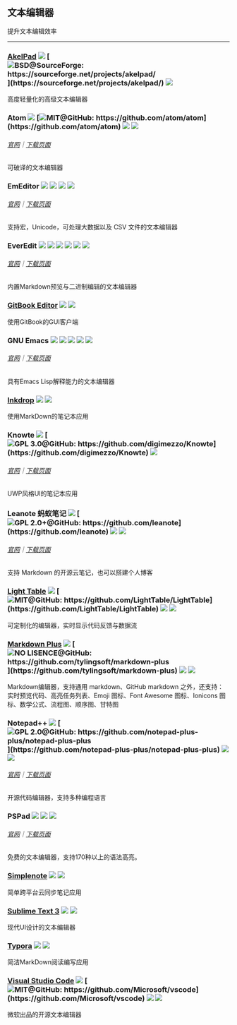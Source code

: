 ## 文本编辑器

提升文本编辑效率

---

### [AkelPad](https://sourceforge.net/projects/akelpad/) ![](/assets/图片2.png) [![](/assets/open-source-icon.png "BSD@SourceForge: https://sourceforge.net/projects/akelpad/")](https://sourceforge.net/projects/akelpad/) ![](/assets/earth-globe.png)

高度轻量化的高级文本编辑器

### Atom ![](/assets/图片2.png) [![](/assets/open-source-icon.png "MIT@GitHub: https://github.com/atom/atom")](https://github.com/atom/atom) ![](/assets/united-states.png) ![](/assets/usb.png)

###### [官网](https://atom.io/)｜[下载页面](https://github.com/atom/atom/releases)

可破译的文本编辑器

### EmEditor ![](/assets/图片2.png) ![](/assets/earth-globe.png) ![](/assets/usb.png) ![](/assets/multi_platform.png)

###### [官网](https://www.emeditor.com)｜[下载页面](https://www.emeditor.com/download/)

支持宏，Unicode，可处理大数据以及 CSV 文件的文本编辑器

### EverEdit ![](/assets/图片2.png) ![](/assets/china.png) ![](/assets/united-states.png) ![](/assets/japan.png) ![](/assets/usb.png) ![](/assets/multi_platform.png)

###### [官网](http://www.everedit.net/)｜[下载页面](http://www.everedit.net/download)

内置Markdown预览与二进制编辑的文本编辑器

### [GitBook Editor](https://www.gitbook.com/editor) ![](/assets/图片2.png) ![](/assets/united-states.png)

使用GitBook的GUI客户端

### GNU Emacs ![](/assets/图片2.png) ![](/assets/open-source-icon.png) ![](/assets/united-states.png) ![](/assets/usb.png) ![](/assets/multi_platform.png)

###### [官网](https://www.gnu.org/software/emacs/)｜[下载页面](https://www.gnu.org/software/emacs/download.html)

具有Emacs Lisp解释能力的文本编辑器

### [Inkdrop](https://www.inkdrop.info/) ![](/assets/earth-globe.png) ![](/assets/usb.png)

使用MarkDown的笔记本应用

### Knowte ![](/assets/图片2.png) [![](/assets/open-source-icon.png "GPL 3.0@GitHub: https://github.com/digimezzo/Knowte")](https://github.com/digimezzo/Knowte) ![](/assets/earth-globe.png)

###### [官网](http://www.digimezzo.com/software/knowte-2/)｜[下载页面](http://www.digimezzo.com/content/software/knowte/)

UWP风格UI的笔记本应用

### Leanote 蚂蚁笔记 ![](/assets/图片2.png) [![](/assets/open-source-icon.png "GPL 2.0+@GitHub: https://github.com/leanote")](https://github.com/leanote) ![](/assets/earth-globe.png) ![](/assets/multi_platform.png)

###### [官网](https://leanote.com/)｜[下载页面](http://app.leanote.com/)

支持 Markdown 的开源云笔记，也可以搭建个人博客

### [Light Table](http://lighttable.com/) ![](/assets/图片2.png) [![](/assets/open-source-icon.png "MIT@GitHub: https://github.com/LightTable/LightTable")](https://github.com/LightTable/LightTable) ![](/assets/earth-globe.png) ![](/assets/usb.png)

可定制化的编辑器，实时显示代码反馈与数据流

### [Markdown Plus](http://tylingsoft.com/markdown-plus/) ![](/assets/图片2.png) [![](/assets/open-source-icon.png "NO LISENCE@GitHub: https://github.com/tylingsoft/markdown-plus")](https://github.com/tylingsoft/markdown-plus) ![](/assets/united-states.png) ![](/assets/multi_platform.png)

Markdown编辑器，支持通用 markdown、GitHub markdown 之外，还支持：实时预览代码、高亮任务列表、Emoji 图标、Font Awesome 图标、Ionicons 图标、数学公式、流程图、顺序图、甘特图

### Notepad++ ![](/assets/图片2.png) [![](/assets/open-source-icon.png "GPL 2.0@GitHub: https://github.com/notepad-plus-plus/notepad-plus-plus")](https://github.com/notepad-plus-plus/notepad-plus-plus) ![](/assets/earth-globe.png) ![](/assets/usb.png)

###### [官网](https://notepad-plus-plus.org/)｜[下载页面](https://notepad-plus-plus.org/download/v7.3.3.html)

开源代码编辑器，支持多种编程语言

### PSPad ![](/assets/图片2.png) ![](/assets/earth-globe.png) ![](/assets/usb.png)

###### [官网](http://www.pspad.com/)｜[下载页面](http://www.pspad.com/en/download.php)

免费的文本编辑器，支持170种以上的语法高亮。

### [Simplenote](https://simplenote.com/) ![](/assets/图片2.png) ![](/assets/earth-globe.png)

简单跨平台云同步笔记应用

### [Sublime Text 3](http://www.sublimetext.com/3) ![](/assets/united-states.png) ![](/assets/usb.png)

现代UI设计的文本编辑器

### [Typora](https://typora.io/) ![](/assets/图片2.png) ![](/assets/united-states.png)

简洁MarkDown阅读编写应用

### [Visual Studio Code](https://code.visualstudio.com/) ![](/assets/图片2.png) [![](/assets/open-source-icon.png "MIT@GitHub: https://github.com/Microsoft/vscode")](https://github.com/Microsoft/vscode) ![](/assets/earth-globe.png) ![](/assets/usb.png)

微软出品的开源文本编辑器

